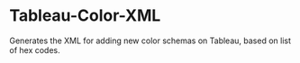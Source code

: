 # Tableau-Color-XML
Generates the XML for adding new color schemas on Tableau, based on list of hex codes.
